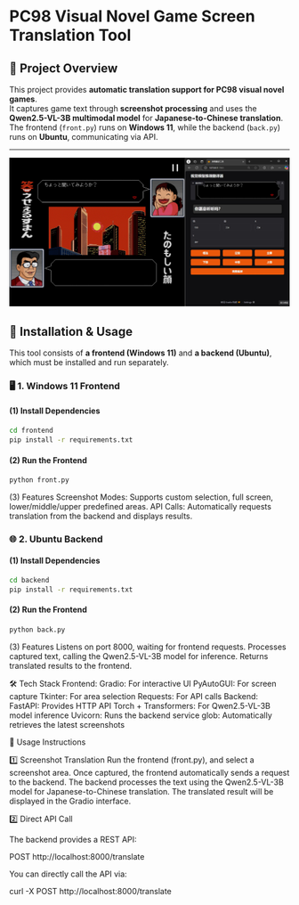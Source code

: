 # PC98 Visual Novel Game Screen Translation Tool

## 📌 Project Overview
This project provides **automatic translation support for PC98 visual novel games**.  
It captures game text through **screenshot processing** and uses the **Qwen2.5-VL-3B multimodal model** for **Japanese-to-Chinese translation**.  
The frontend (`front.py`) runs on **Windows 11**, while the backend (`back.py`) runs on **Ubuntu**, communicating via API.

---

![Screenshot Example](assets/example.jpg)


## 🚀 Installation & Usage
This tool consists of **a frontend (Windows 11)** and **a backend (Ubuntu)**, which must be installed and run separately.

### **🖥️ 1. Windows 11 Frontend**
#### **(1) Install Dependencies**
```sh
cd frontend
pip install -r requirements.txt
```
#### **(2) Run the Frontend**
```sh
python front.py
```
(3) Features
Screenshot Modes: Supports custom selection, full screen, lower/middle/upper predefined areas.
API Calls: Automatically requests translation from the backend and displays results.

### **🌐 2. Ubuntu Backend**
#### **(1) Install Dependencies**
```sh
cd backend
pip install -r requirements.txt
```
#### **(2) Run the Frontend**
```sh
python back.py
```
(3) Features
Listens on port 8000, waiting for frontend requests.
Processes captured text, calling the Qwen2.5-VL-3B model for inference.
Returns translated results to the frontend.

🛠️ Tech Stack
Frontend:
Gradio: For interactive UI
PyAutoGUI: For screen capture
Tkinter: For area selection
Requests: For API calls
Backend:
FastAPI: Provides HTTP API
Torch + Transformers: For Qwen2.5-VL-3B model inference
Uvicorn: Runs the backend service
glob: Automatically retrieves the latest screenshots

🎯 Usage Instructions

1️⃣ Screenshot Translation
Run the frontend (front.py), and select a screenshot area.
Once captured, the frontend automatically sends a request to the backend.
The backend processes the text using the Qwen2.5-VL-3B model for Japanese-to-Chinese translation.
The translated result will be displayed in the Gradio interface.

2️⃣ Direct API Call

The backend provides a REST API:

POST http://localhost:8000/translate

You can directly call the API via:

curl -X POST http://localhost:8000/translate

